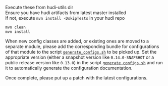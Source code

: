 <!--
  Licensed to the Apache Software Foundation (ASF) under one or more
  contributor license agreements.  See the NOTICE file distributed with
  this work for additional information regarding copyright ownership.
  The ASF licenses this file to You under the Apache License, Version 2.0
  (the "License"); you may not use this file except in compliance with
  the License.  You may obtain a copy of the License at

       http://www.apache.org/licenses/LICENSE-2.0

  Unless required by applicable law or agreed to in writing, software
  distributed under the License is distributed on an "AS IS" BASIS,
  WITHOUT WARRANTIES OR CONDITIONS OF ANY KIND, either express or implied.
  See the License for the specific language governing permissions and
  limitations under the License.
-->

Execute these from hudi-utils dir <br/>
Ensure you have hudi artifacts from latest master installed <br/> 
If not, execute `mvn install -DskipTests` in your hudi repo  <br/>

```shell
mvn clean
mvn install
```

When new config classes are added, or existing ones are moved to a separate module, please add the corresponding bundle 
for configurations of that module to the script [`generate_configs.sh`](generate_config.sh) to be picked up.
Set the appropriate version (either a snapshot version like `0.14.0-SNAPSHOT` or a public release version
like `0.13.0`) in the script [`generate_configs.sh`](generate_config.sh) and run it to automatically generate the
configuration documentation.

Once complete, please put up a patch with the latest configurations.